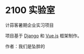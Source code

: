 # 2100 实验室

计蒜客暑期企业实习项目

项目基于 [Django](https://www.djangoproject.com/) 和 [Vue.js](https://vuejs.org/) 框架制作。

作者：我们是坠胖的
